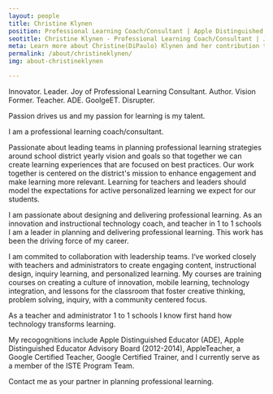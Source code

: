 ```yaml
---
layout: people
title: Christine Klynen
position: Professional Learning Coach/Consultant | Apple Distinguished Educator | United States
seotitle: Christine Klynen - Professional Learning Coach/Consultant | Joy of Professional Learning
meta: Learn more about Christine(DiPaulo) Klynen and her contribution to the Joy of Professional Learning
permalink: /about/christineklynen/
img: about-christineklynen

---
```

Innovator. Leader. Joy of Professional Learning Consultant. Author. Vision Former. Teacher. ADE. GoolgeET. Disrupter. 

Passion drives us and my passion for learning is my talent.

I am a professional learning coach/consultant. 

Passionate about leading teams in planning professional learning strategies around school district yearly vision and goals so that together we can create learning experiences that are focused on best practices. Our work together is centered on the district's mission to enhance engagement and  make learning more relevant. Learning for teachers and leaders should model the expectations for active personalized learning we expect for our students.

I am passionate about designing and delivering professional learning. As an innovation and instructional technology coach, and teacher in 1 to 1 schools I am a leader in planning and delivering professional learning. This work has been the driving force of my career. 

I am commited to collaboration with leadership teams. I‘ve worked closely with teachers and administrators to create engaging content, instructional design, inquiry learning, and personalized learning. My courses are training courses on creating a culture of innovation, mobile learning, technology integration, and lessons for the classroom that foster creative thinking, problem solving, inquiry, with a community centered focus. 

As a teacher and administrator 1 to 1 schools I know first hand how technology transforms learning. 

My recogognitions include Apple Distinguished Educator (ADE), Apple Distinguished Educator Advisory Board (2012-2014), AppleTeacher, a Google Certified Teacher, Google Certified Trainer, and I currently serve as a member of the ISTE Program Team.

Contact me as your partner in planning professional learning. 
